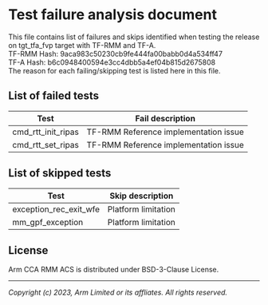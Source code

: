 # Test failure analysis document

This file contains list of failures and skips identified when testing the release on tgt_tfa_fvp target with TF-RMM and TF-A.<br />
TF-RMM Hash: 9aca983c50230cb9fe444fa00babb0d4a534ff47 <br />
TF-A Hash: b6c0948400594e3cc4dbb5a4ef04b815d2675808 <br />
The reason for each failing/skipping test is listed here in this file.<br />

## List of failed tests

| Test | Fail description                                                                |
|------|---------------------------------------------------------------------------------|
| cmd_rtt_init_ripas | TF-RMM Reference implementation issue |
| cmd_rtt_set_ripas | TF-RMM Reference implementation issue |

## List of skipped tests

| Test | Skip description                                                                |
|------|---------------------------------------------------------------------------------|
| exception_rec_exit_wfe | Platform limitation |
| mm_gpf_exception | Platform limitation |

## License

Arm CCA RMM ACS is distributed under BSD-3-Clause License.

--------------

*Copyright (c) 2023, Arm Limited or its affliates. All rights reserved.*
